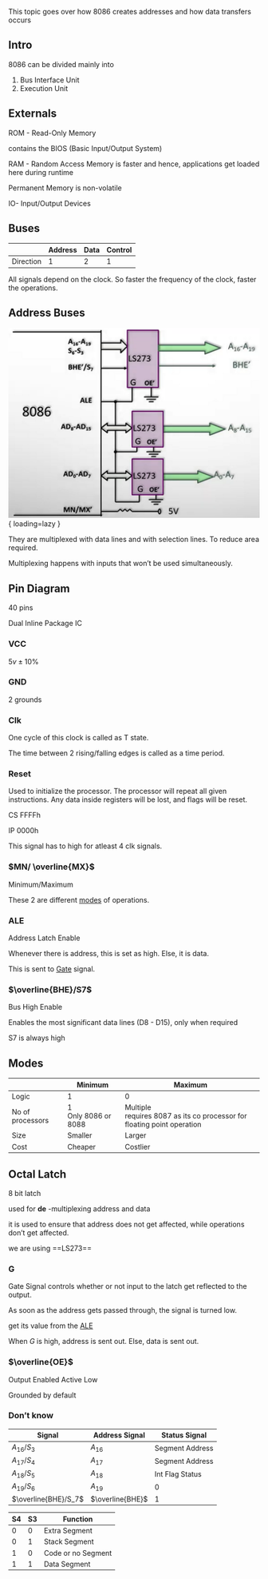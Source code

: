 This topic goes over how 8086 creates addresses and how data transfers occurs

## Intro

8086 can be divided mainly into

1. Bus Interface Unit
2. Execution Unit

## Externals

ROM - Read-Only Memory

contains the BIOS (Basic Input/Output System)

RAM - Random Access Memory
is faster and hence, applications get loaded here during runtime

Permanent Memory is non-volatile

IO- Input/Output Devices

## Buses

|           | Address | Data | Control |
| --------- | ------- | ---- | ------- |
| Direction | 1       | 2    | 1       |

All signals depend on the clock. So faster the frequency of the clock, faster the operations.

## Address Buses

![address_bus](assets/address_bus.png){ loading=lazy }

They are multiplexed with data lines and with selection lines. To reduce area required.

Multiplexing happens with inputs that won’t be used simultaneously.

## Pin Diagram

40 pins

Dual Inline Package IC

### VCC

$5v \pm 10 \%$

### GND

2 grounds

### Clk

One cycle of this clock is called as T state.

The time between 2 rising/falling edges is called as a time period.

### Reset

Used to initialize the processor. The processor will repeat all given instructions. Any data inside registers will be lost, and flags will be reset.

CS FFFFh

IP 0000h

This signal has to high for atleast 4 clk signals.

### $MN/ \overline{MX}$

Minimum/Maximum

These 2 are different [modes](#Modes) of operations.

### ALE

Address Latch Enable

Whenever there is address, this is set as high. Else, it is data.

This is sent to [Gate](#G) signal.

### $\overline{BHE}/S7$

Bus High Enable

Enables the most significant data lines (D8 - D15), only when required

S7 is always high

## Modes

|                  | Minimum                  | Maximum                                                      |
| ---------------- | ------------------------ | ------------------------------------------------------------ |
| Logic            | 1                        | 0                                                            |
| No of processors | 1<br />Only 8086 or 8088 | Multiple<br />requires 8087 as its co processor for floating point operation |
| Size             | Smaller                  | Larger                                                       |
| Cost             | Cheaper                  | Costlier                                                     |

## Octal Latch

8 bit latch

used for **de** -multiplexing address and data

it is used to ensure that address does not get affected, while operations don’t get affected.

we are using ==LS273==

### G

Gate Signal controls whether or not input to the latch get reflected to the output.

As soon as the address gets passed through, the signal is turned low.

get its value from the [ALE](#ALE)

When $G$ is high, address is sent out. Else, data is sent out.

### $\overline{OE}$

Output Enabled Active Low

Grounded by default

### Don’t know

| Signal               | Address Signal   | Status Signal   |
| -------------------- | ---------------- | --------------- |
| $A_{16}/S_3$         | $A_{16}$         | Segment Address |
| $A_{17}/S_4$         | $A_{17}$         | Segment Address |
| $A_{18}/S_5$         | $A_{18}$         | Int Flag Status |
| $A_{19}/S_6$         | $A_{19}$         | 0               |
| $\overline{BHE}/S_7$ | $\overline{BHE}$ | 1               |

| S4   | S3   | Function           |
| ---- | ---- | ------------------ |
| 0    | 0    | Extra Segment      |
| 0    | 1    | Stack Segment      |
| 1    | 0    | Code or no Segment |
| 1    | 1    | Data Segment       |
